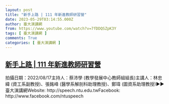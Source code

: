 ```yaml
---
layout: post
title: "新手上路 | 111 年新進教師研習營"
date: 2023-05-29T03:14:55.000Z
author: 臺大演講網
from: https://www.youtube.com/watch?v=7fDDQSZpK3Y
tags: [ 臺大演講網 ]
comments: True
categories: [ 臺大演講網 ]
---
```

<!--1685330095000-->
[新手上路 | 111 年新進教師研習營](https://www.youtube.com/watch?v=7fDDQSZpK3Y)
------

<div>
拍攝日期：2022/08/17主持人：蔡沛學 (教學發展中心教師組組長)主講人：林忠緯 (資工系副教授)、張銘峰 (醫學系解剖科助理教授)、鄭瑋 (圖資系助理教授)►►臺大演講網Website: http://speech.ntu.edu.twFacebook: http://www.facebook.com/ntuspeech
</div>
